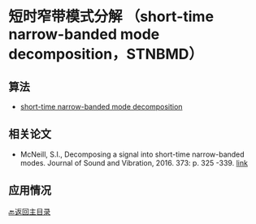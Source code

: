 # 短时窄带模式分解 （short-time narrow-banded mode decomposition，STNBMD）

## 算法
* [short-time narrow-banded mode decomposition](https://ww2.mathworks.cn/matlabcentral/fileexchange/56226-short-time-narrow-band-mode-decomposition-stnbmd-toolbox)

## 相关论文
-  McNeill, S.I., Decomposing a signal into short-time narrow-banded modes. Journal of Sound and Vibration, 2016. 373: p. 325
-339. [link](https://doi.org/10.1016/j.jsv.2016.03.015)

## 应用情况



[:back:返回主目录](../README.md)
